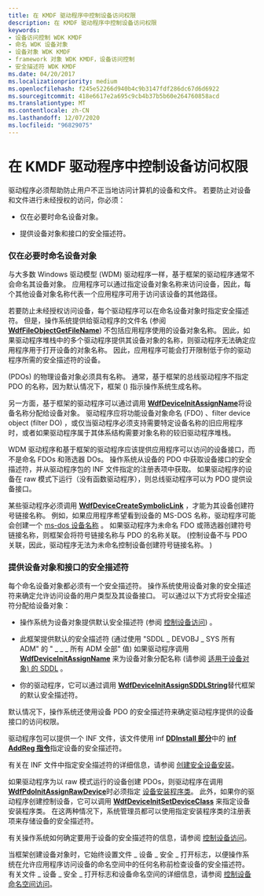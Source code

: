 ```yaml
---
title: 在 KMDF 驱动程序中控制设备访问权限
description: 在 KMDF 驱动程序中控制设备访问权限
keywords:
- 设备访问控制 WDK KMDF
- 命名 WDK 设备对象
- 设备对象 WDK KMDF
- framework 对象 WDK KMDF，设备访问控制
- 安全描述符 WDK KMDF
ms.date: 04/20/2017
ms.localizationpriority: medium
ms.openlocfilehash: f245e52266d940b4c9b3147fdf286dc67d6d6922
ms.sourcegitcommit: 418e6617e2a695c9cb4b37b5b60e264760858acd
ms.translationtype: MT
ms.contentlocale: zh-CN
ms.lasthandoff: 12/07/2020
ms.locfileid: "96829075"
---
```

# <a name="controlling-device-access-in-kmdf-drivers"></a>在 KMDF 驱动程序中控制设备访问权限


驱动程序必须帮助防止用户不正当地访问计算机的设备和文件。 若要防止对设备和文件进行未经授权的访问，你必须：

-   仅在必要时命名设备对象。

-   提供设备对象和接口的安全描述符。

### <a name="naming-device-objects-only-when-necessary"></a><a href="" id="naming-device-objects-only-when-necessary"></a> 仅在必要时命名设备对象

与大多数 Windows 驱动模型 (WDM) 驱动程序一样，基于框架的驱动程序通常不会命名其设备对象。 应用程序可以通过指定设备对象名称来访问设备，因此，每个其他设备对象名称代表一个应用程序可用于访问该设备的其他路径。

若要防止未经授权访问设备，每个驱动程序可以在命名设备对象时指定安全描述符。 但是，操作系统提供给驱动程序的文件名 (参阅 [**WdfFileObjectGetFileName**](/windows-hardware/drivers/ddi/wdffileobject/nf-wdffileobject-wdffileobjectgetfilename)) 不包括应用程序使用的设备对象名称。 因此，如果驱动程序堆栈中的多个驱动程序提供其设备对象的名称，则驱动程序无法确定应用程序用于打开设备的对象名称。 因此，应用程序可能会打开限制低于你的驱动程序所需的安全描述符的设备。

 (PDOs) 的物理设备对象必须具有名称。 通常，基于框架的总线驱动程序不指定 PDO 的名称，因为默认情况下，框架 () 指示操作系统生成名称。

另一方面，基于框架的驱动程序可以通过调用 [**WdfDeviceInitAssignName**](/windows-hardware/drivers/ddi/wdfdevice/nf-wdfdevice-wdfdeviceinitassignname)将设备名称分配给设备对象。 驱动程序应将功能设备对象命名 (FDO) 、filter device object (filter DO) ，或仅当驱动程序必须支持需要特定设备名称的旧应用程序时，或者如果驱动程序属于其体系结构需要对象名称的较旧驱动程序堆栈。

WDM 驱动程序和基于框架的驱动程序应该提供应用程序可以访问的设备接口，而不是命名 FDOs 和筛选器 DOs。 操作系统从设备的 PDO 中获取设备接口的安全描述符，并从驱动程序包的 INF 文件指定的注册表项中获取。 如果驱动程序的设备在 raw 模式下运行（没有函数驱动程序），则总线驱动程序可以为 PDO 提供设备接口。

某些驱动程序必须调用 [**WdfDeviceCreateSymbolicLink**](/windows-hardware/drivers/ddi/wdfdevice/nf-wdfdevice-wdfdevicecreatesymboliclink) ，才能为其设备创建符号链接名称。 例如，如果应用程序希望看到设备的 MS-DOS 名称，驱动程序可能会创建一个 [ms-dos 设备名称](../kernel/introduction-to-ms-dos-device-names.md) 。 如果驱动程序为未命名 FDO 或筛选器创建符号链接名称，则框架会将符号链接名称与 PDO 的名称关联。  (控制设备不与 PDO 关联，因此，驱动程序无法为未命名控制设备创建符号链接名称。 ) 

### <a name="providing-security-descriptors-for-device-objects-and-interfaces"></a><a href="" id="providing-security-descriptors-for-device-objects-and-interfaces"></a> 提供设备对象和接口的安全描述符

每个命名设备对象都必须有一个安全描述符。 操作系统使用设备对象的安全描述符来确定允许访问设备的用户类型及其设备接口。 可以通过以下方式将安全描述符分配给设备对象：

-   操作系统为设备对象提供默认安全描述符 (参阅 [控制设备访问](../kernel/controlling-device-access.md)) 。

-   此框架提供默认的安全描述符 (通过使用 "SDDL \_ DEVOBJ \_ SYS 所有 ADM" 的 " \_ \_ \_ 所有 ADM 全部" 值) 如果驱动程序调用 [**WdfDeviceInitAssignName**](/windows-hardware/drivers/ddi/wdfdevice/nf-wdfdevice-wdfdeviceinitassignname) 来为设备对象分配名称 (请参阅 [适用于设备对象) 的 SDDL](../kernel/sddl-for-device-objects.md) 。

-   你的驱动程序，它可以通过调用 [**WdfDeviceInitAssignSDDLString**](/windows-hardware/drivers/ddi/wdfdevice/nf-wdfdevice-wdfdeviceinitassignsddlstring)替代框架的默认安全描述符。

默认情况下，操作系统还使用设备 PDO 的安全描述符来确定驱动程序提供的设备接口的访问权限。

驱动程序包可以提供一个 INF 文件，该文件使用 inf [**DDInstall 部分**](../install/inf-ddinstall-hw-section.md)中的 [**inf AddReg 指令**](../install/inf-addreg-directive.md)指定设备的安全描述符。

有关在 INF 文件中指定安全描述符的详细信息，请参阅 [创建安全设备安装](../install/creating-secure-device-installations.md)。

如果驱动程序为以 raw 模式运行的设备创建 PDOs，则驱动程序在调用 [**WdfPdoInitAssignRawDevice**](/windows-hardware/drivers/ddi/wdfpdo/nf-wdfpdo-wdfpdoinitassignrawdevice)时必须指定 [设备安装程序类](../install/overview-of-device-setup-classes.md)。 此外，如果你的驱动程序创建控制设备，它可以调用 [**WdfDeviceInitSetDeviceClass**](/windows-hardware/drivers/ddi/wdfdevice/nf-wdfdevice-wdfdeviceinitsetdeviceclass) 来指定设备安装程序类。 在这两种情况下，系统管理员都可以使用指定安装程序类的注册表项来存储设备的安全描述符。

有关操作系统如何确定要用于设备的安全描述符的信息，请参阅 [控制设备访问](../kernel/controlling-device-access.md)。

当框架创建设备对象时，它始终设置文件 \_ 设备 \_ 安全 \_ 打开标志，以便操作系统在允许应用程序访问设备的命名空间中的任何名称前检查设备的安全描述符。 有关文件 \_ 设备 \_ 安全 \_ 打开标志和设备命名空间的详细信息，请参阅 [控制设备命名空间访问](../kernel/controlling-device-namespace-access.md)。

 

